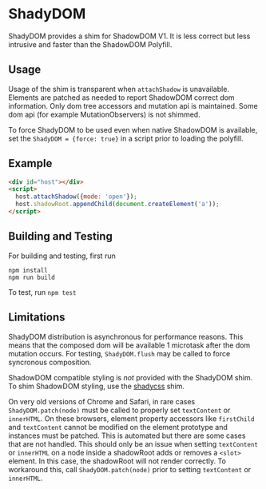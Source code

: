 # ShadyDOM

ShadyDOM provides a shim for ShadowDOM V1. It is less correct but less intrusive
and faster than the ShadowDOM Polyfill.

## Usage

Usage of the shim is transparent when `attachShadow` is unavailable. Elements are
patched as needed to report ShadowDOM correct dom information. Only dom tree
accessors and mutation api is maintained. Some dom api
(for example MutationObservers) is not shimmed.

To force ShadyDOM to be used even when native ShadowDOM is available, set
the `ShadyDOM = {force: true}` in a script prior to loading the polyfill.

## Example

```html
<div id="host"></div>
<script>
  host.attachShadow({mode: 'open'});
  host.shadowRoot.appendChild(document.createElement('a'));
</script>

```

## Building and Testing

For building and testing, first run
```
npm install
npm run build
```

To test, run `npm test`


## Limitations

ShadyDOM distribution is asynchronous for performance reasons. This means that
the composed dom will be available 1 microtask after the dom mutation occurs.
For testing, `ShadyDOM.flush` may be called to force syncronous composition.

ShadowDOM compatible styling is *not* provided with the ShadyDOM shim. To
shim ShadowDOM styling, use the [shadycss](https://github.com/webcomponents/shadycss) shim.

On very old versions of Chrome and Safari, in rare cases `ShadyDOM.patch(node)`
must be called to properly set `textContent` or `innerHTML`. On these browsers,
element property accessors like `firstChild` and `textContent` cannot be
modified on the element prototype and instances must be patched. This is
automated but there are some cases that are not handled.
This should only be an issue when setting `textContent` or `innerHTML` on a
node inside a shadowRoot adds or removes a `<slot>` element.
In this case, the shadowRoot will not render correctly. To workaround this,
call `ShadyDOM.patch(node)` prior to setting `textContent` or `innerHTML`.

